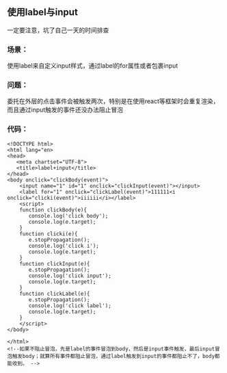 ## 使用label与input
   一定要注意，坑了自己一天的时间排查
### 场景：
   使用label来自定义input样式，通过label的for属性或者包裹input
### 问题：
   委托在外层的点击事件会被触发两次，特别是在使用react等框架时会重复渲染，而且通过input触发的事件还没办法阻止冒泡
### 代码：
   ```
   <!DOCTYPE html>
   <html lang="en>
   <head>
      <meta chartset="UTF-8">
      <title>label+input</title>
   </head>
   <body onclick="clickBody(event)">
       <input name="1" id="1" onclick="clickInput(event)"></input>
       <label for="1" onclick="clickLabel(event)">111111<i onclick="clicki(event)">iiiiii</i></label>
       <script>
       function clickBody(e){
          console.log('click body');
          console.log(e.target);
       }
       function clicki(e){
          e.stopPropagation();
          console.log('click i');
          console.log(e.target);
       }
       function clickInput(e){
          e.stopPropagation();
          console.log('click input');
          console.log(e.target);
       }
       function clickLabel(e){
          e.stopPropagation();
          console.log('click label');
          console.log(e.target);
       }
       </script>
   </body>

   </html>
   <!--如果不阻止冒泡，先是label的事件冒泡到body，然后是input事件触发，最后input冒泡触发body；就算所有事件都阻止冒泡，通过label触发到input的事件都阻止不了，body都能收到。 -->
   ```
   